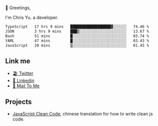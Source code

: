 👋 Greetings, 

I'm Chris Yu. a developer. 


<!--START_SECTION:waka-->

```txt
TypeScript   17 hrs 9 mins   ██████████████████▓░░░░░░   74.46 %
JSON         3 hrs 9 mins    ███▒░░░░░░░░░░░░░░░░░░░░░   13.67 %
Bash         51 mins         █░░░░░░░░░░░░░░░░░░░░░░░░   03.74 %
YAML         47 mins         █░░░░░░░░░░░░░░░░░░░░░░░░   03.43 %
JavaScript   20 mins         ▒░░░░░░░░░░░░░░░░░░░░░░░░   01.45 %
```

<!--END_SECTION:waka-->

## Link me

- [🏖️ Twitter](https://twitter.com/yuetong3yu)
- [🧳 Linkedin](https://www.linkedin.com/in/yuetong3yu)
- [📧 Mail To Me](mailto:yuetong3yu@gmail.com)


## Projects 

- [JavaScript Clean Code](https://js-clean-code-cn.vercel.app/), chinese translation for how to write clean js code.
